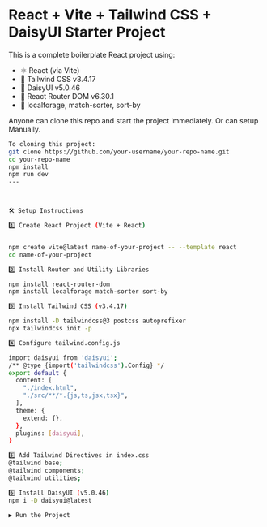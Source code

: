 # React + Vite + Tailwind CSS + DaisyUI Starter Project

This is a complete boilerplate React project using:

- ⚛️ React (via Vite)
- 🎨 Tailwind CSS v3.4.17
- 🌼 DaisyUI v5.0.46
- 🧭 React Router DOM v6.30.1
- 🧠 localforage, match-sorter, sort-by

Anyone can clone this repo and start the project immediately.
Or can setup Manually.

```bash
To cloning this project:
git clone https://github.com/your-username/your-repo-name.git
cd your-repo-name
npm install
npm run dev
---



🛠️ Setup Instructions

1️⃣ Create React Project (Vite + React)


npm create vite@latest name-of-your-project -- --template react
cd name-of-your-project

2️⃣ Install Router and Utility Libraries

npm install react-router-dom
npm install localforage match-sorter sort-by

3️⃣ Install Tailwind CSS (v3.4.17)

npm install -D tailwindcss@3 postcss autoprefixer
npx tailwindcss init -p

4️⃣ Configure tailwind.config.js

import daisyui from 'daisyui';
/** @type {import('tailwindcss').Config} */
export default {
  content: [
    "./index.html",
    "./src/**/*.{js,ts,jsx,tsx}",
  ],
  theme: {
    extend: {},
  },
  plugins: [daisyui],
}

5️⃣ Add Tailwind Directives in index.css
@tailwind base;
@tailwind components;
@tailwind utilities;

6️⃣ Install DaisyUI (v5.0.46)
npm i -D daisyui@latest

▶️ Run the Project

